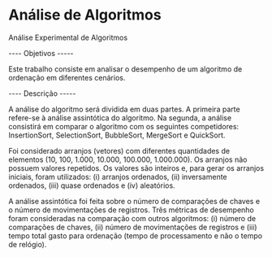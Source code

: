 # Análise de Algoritmos
Análise Experimental de Algoritmos

---- Objetivos -----

Este trabalho consiste em analisar o desempenho de um algoritmo de ordenação em diferentes cenários.

---- Descrição -----

A análise do algoritmo será dividida em duas partes. A primeira parte refere-se à análise assintótica do algoritmo. Na segunda, a análise consistirá em comparar o algoritmo com os seguintes competidores: InsertionSort, SelectionSort, BubbleSort, MergeSort e QuickSort.

Foi considerado arranjos (vetores) com diferentes quantidades de elementos (10, 100, 1.000, 10.000, 100.000, 1.000.000). Os arranjos não possuem valores repetidos. Os valores são inteiros e, para gerar os arranjos iniciais, foram utilizados: (i) arranjos ordenados, (ii) inversamente ordenados, (iii) quase ordenados e (iv) aleatórios.

A análise assintótica foi feita sobre o número de comparações de chaves e o número de movimentações de registros. Três métricas de desempenho foram consideradas na comparação com outros algoritmos: (i) número de comparações de chaves, (ii) número de movimentações de registros e (iii) tempo total gasto para ordenação (tempo de processamento e não o tempo de relógio).
